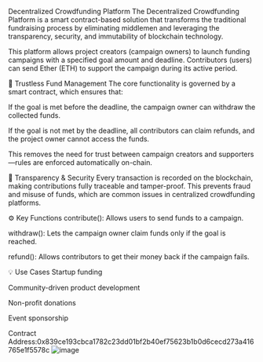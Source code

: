 Decentralized Crowdfunding Platform
The Decentralized Crowdfunding Platform is a smart contract-based solution that transforms the traditional fundraising process by eliminating middlemen and leveraging the transparency, security, and immutability of blockchain technology.

This platform allows project creators (campaign owners) to launch funding campaigns with a specified goal amount and deadline. Contributors (users) can send Ether (ETH) to support the campaign during its active period.

🔐 Trustless Fund Management
The core functionality is governed by a smart contract, which ensures that:

If the goal is met before the deadline, the campaign owner can withdraw the collected funds.

If the goal is not met by the deadline, all contributors can claim refunds, and the project owner cannot access the funds.

This removes the need for trust between campaign creators and supporters—rules are enforced automatically on-chain.

🔎 Transparency & Security
Every transaction is recorded on the blockchain, making contributions fully traceable and tamper-proof. This prevents fraud and misuse of funds, which are common issues in centralized crowdfunding platforms.

⚙️ Key Functions
contribute(): Allows users to send funds to a campaign.

withdraw(): Lets the campaign owner claim funds only if the goal is reached.

refund(): Allows contributors to get their money back if the campaign fails.

💡 Use Cases
Startup funding

Community-driven product development

Non-profit donations

Event sponsorship






Contract Address:0x839ce193cbca1782c23dd01bf2b40ef75623b1b0d6cecd273a416765e1f5578c
![image](https://github.com/user-attachments/assets/ca992925-3adc-4f9b-8465-70ae9ebc3628)
